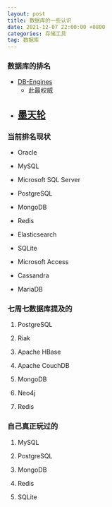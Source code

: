 ```yaml
---
layout: post
title: 数据库的一些认识
date: 2021-12-07 22:00:00 +0800
categories: 存储工具
tag: 数据库
---
```



### 数据库的排名

- [DB-Engines](https://db-engines.com/en/ranking)
	- 此最权威
- [墨天轮](https://www.modb.pro/dbRank)
	- 

### 当前排名现状

- Oracle

- MySQL

- Microsoft SQL Server

- PostgreSQL

- MongoDB

- Redis 

- Elasticsearch

- SQLite

- Microsoft Access

- Cassandra

- MariaDB

### 七周七数据库提及的

1. PostgreSQL

2. Riak

3. Apache HBase

4. Apache CouchDB

5. MongoDB

6. Neo4j

7. Redis


### 自己真正玩过的

1. MySQL

2. PostgreSQL

3. MongoDB

4. Redis

5. SQLite



